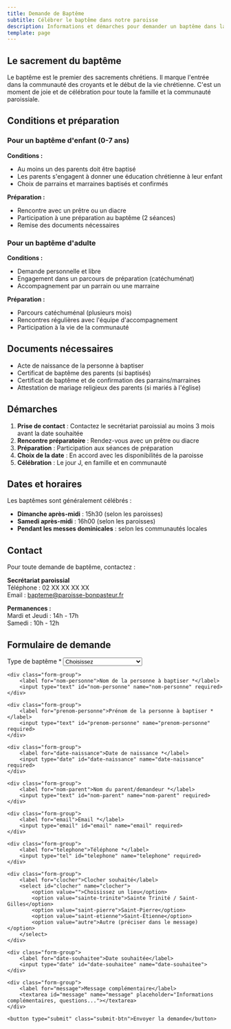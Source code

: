 ```yaml
---
title: Demande de Baptême
subtitle: Célébrer le baptême dans notre paroisse
description: Informations et démarches pour demander un baptême dans la paroisse Bon Pasteur
template: page
---
```


## Le sacrement du baptême

Le baptême est le premier des sacrements chrétiens. Il marque l'entrée dans la communauté des croyants et le début de la vie chrétienne. C'est un moment de joie et de célébration pour toute la famille et la communauté paroissiale.

## Conditions et préparation

### Pour un baptême d'enfant (0-7 ans)

**Conditions :**
- Au moins un des parents doit être baptisé
- Les parents s'engagent à donner une éducation chrétienne à leur enfant
- Choix de parrains et marraines baptisés et confirmés

**Préparation :**
- Rencontre avec un prêtre ou un diacre
- Participation à une préparation au baptême (2 séances)
- Remise des documents nécessaires

### Pour un baptême d'adulte

**Conditions :**
- Demande personnelle et libre
- Engagement dans un parcours de préparation (catéchuménat)
- Accompagnement par un parrain ou une marraine

**Préparation :**
- Parcours catéchuménal (plusieurs mois)
- Rencontres régulières avec l'équipe d'accompagnement
- Participation à la vie de la communauté

## Documents nécessaires

- Acte de naissance de la personne à baptiser
- Certificat de baptême des parents (si baptisés)
- Certificat de baptême et de confirmation des parrains/marraines
- Attestation de mariage religieux des parents (si mariés à l'église)

## Démarches

1. **Prise de contact** : Contactez le secrétariat paroissial au moins 3 mois avant la date souhaitée
2. **Rencontre préparatoire** : Rendez-vous avec un prêtre ou diacre
3. **Préparation** : Participation aux séances de préparation
4. **Choix de la date** : En accord avec les disponibilités de la paroisse
5. **Célébration** : Le jour J, en famille et en communauté

## Dates et horaires

Les baptêmes sont généralement célébrés :
- **Dimanche après-midi** : 15h30 (selon les paroisses)
- **Samedi après-midi** : 16h00 (selon les paroisses)
- **Pendant les messes dominicales** : selon les communautés locales

## Contact

Pour toute demande de baptême, contactez :

**Secrétariat paroissial**  
Téléphone : 02 XX XX XX XX  
Email : bapteme@paroisse-bonpasteur.fr

**Permanences :**  
Mardi et Jeudi : 14h - 17h  
Samedi : 10h - 12h

## Formulaire de demande

<form class="contact-form">
    <div class="form-group">
        <label for="type-bapteme">Type de baptême *</label>
        <select id="type-bapteme" name="type-bapteme" required>
            <option value="">Choisissez</option>
            <option value="enfant">Baptême d'enfant (0-7 ans)</option>
            <option value="adulte">Baptême d'adulte</option>
        </select>
    </div>
    
    <div class="form-group">
        <label for="nom-personne">Nom de la personne à baptiser *</label>
        <input type="text" id="nom-personne" name="nom-personne" required>
    </div>
    
    <div class="form-group">
        <label for="prenom-personne">Prénom de la personne à baptiser *</label>
        <input type="text" id="prenom-personne" name="prenom-personne" required>
    </div>
    
    <div class="form-group">
        <label for="date-naissance">Date de naissance *</label>
        <input type="date" id="date-naissance" name="date-naissance" required>
    </div>
    
    <div class="form-group">
        <label for="nom-parent">Nom du parent/demandeur *</label>
        <input type="text" id="nom-parent" name="nom-parent" required>
    </div>
    
    <div class="form-group">
        <label for="email">Email *</label>
        <input type="email" id="email" name="email" required>
    </div>
    
    <div class="form-group">
        <label for="telephone">Téléphone *</label>
        <input type="tel" id="telephone" name="telephone" required>
    </div>
    
    <div class="form-group">
        <label for="clocher">Clocher souhaité</label>
        <select id="clocher" name="clocher">
            <option value="">Choisissez un lieu</option>
            <option value="sainte-trinite">Sainte Trinité / Saint-Gilles</option>
            <option value="saint-pierre">Saint-Pierre</option>
            <option value="saint-etienne">Saint-Étienne</option>
            <option value="autre">Autre (préciser dans le message)</option>
        </select>
    </div>
    
    <div class="form-group">
        <label for="date-souhaitee">Date souhaitée</label>
        <input type="date" id="date-souhaitee" name="date-souhaitee">
    </div>
    
    <div class="form-group">
        <label for="message">Message complémentaire</label>
        <textarea id="message" name="message" placeholder="Informations complémentaires, questions..."></textarea>
    </div>
    
    <button type="submit" class="submit-btn">Envoyer la demande</button>
</form>
